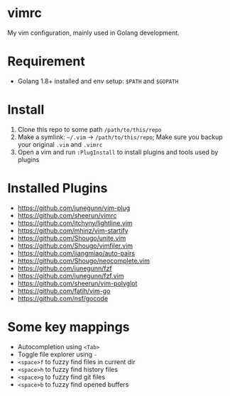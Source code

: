 # vimrc

My vim configuration, mainly used in Golang development.

# Requirement

- Golang 1.8+ installed and env setup: `$PATH` and `$GOPATH`

# Install

1. Clone this repo to some path `/path/to/this/repo`
2. Make a symlink: `~/.vim` -> `/path/to/this/repo`; Make sure you backup your original `.vim` and `.vimrc`
3. Open a vim and run `:PlugInstall` to install plugins and tools used by plugins

# Installed Plugins

- https://github.com/junegunn/vim-plug
- https://github.com/sheerun/vimrc
- https://github.com/itchyny/lightline.vim
- https://github.com/mhinz/vim-startify
- https://github.com/Shougo/unite.vim
- https://github.com/Shougo/vimfiler.vim
- https://github.com/jiangmiao/auto-pairs
- https://github.com/Shougo/neocomplete.vim
- https://github.com/junegunn/fzf
- https://github.com/junegunn/fzf.vim
- https://github.com/sheerun/vim-polyglot
- https://github.com/fatih/vim-go
- https://github.com/nsf/gocode

# Some key mappings

- Autocompletion using `<Tab>`
- Toggle file explorer using `-`
- `<space>f` to fuzzy find files in current dir
- `<space>h` to fuzzy find history files
- `<space>g` to fuzzy find git files
- `<space>b` to fuzzy find opened buffers

